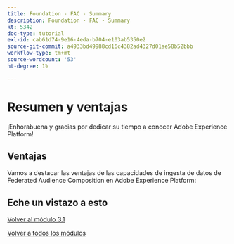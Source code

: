 ```yaml
---
title: Foundation - FAC - Summary
description: Foundation - FAC - Summary
kt: 5342
doc-type: tutorial
exl-id: cab61d74-9e16-4eda-b704-e103ab5350e2
source-git-commit: a4933bd49988cd16c4382ad4327d01ae58b52bbb
workflow-type: tm+mt
source-wordcount: '53'
ht-degree: 1%

---
```


# Resumen y ventajas

¡Enhorabuena y gracias por dedicar su tiempo a conocer Adobe Experience Platform!

## Ventajas

Vamos a destacar las ventajas de las capacidades de ingesta de datos de Federated Audience Composition en Adobe Experience Platform:



## Eche un vistazo a esto


[Volver al módulo 3.1](./fac.md)

[Volver a todos los módulos](../../../overview.md)
